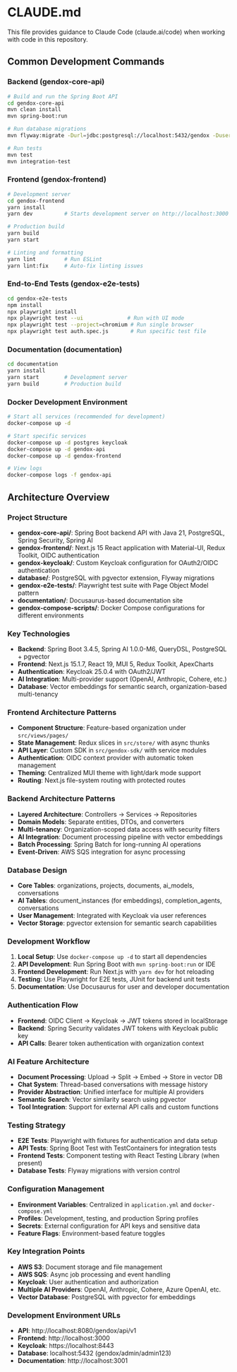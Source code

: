 # CLAUDE.md

This file provides guidance to Claude Code (claude.ai/code) when working with code in this repository.

## Common Development Commands

### Backend (gendox-core-api)
```bash
# Build and run the Spring Boot API
cd gendox-core-api
mvn clean install
mvn spring-boot:run

# Run database migrations
mvn flyway:migrate -Durl=jdbc:postgresql://localhost:5432/gendox -Duser=admin -Dpassword=admin123

# Run tests
mvn test
mvn integration-test
```

### Frontend (gendox-frontend)
```bash
# Development server
cd gendox-frontend
yarn install
yarn dev          # Starts development server on http://localhost:3000

# Production build
yarn build
yarn start

# Linting and formatting
yarn lint         # Run ESLint
yarn lint:fix     # Auto-fix linting issues
```

### End-to-End Tests (gendox-e2e-tests)
```bash
cd gendox-e2e-tests
npm install
npx playwright install
npx playwright test --ui              # Run with UI mode
npx playwright test --project=chromium # Run single browser
npx playwright test auth.spec.js       # Run specific test file
```

### Documentation (documentation)
```bash
cd documentation
yarn install
yarn start        # Development server
yarn build        # Production build
```

### Docker Development Environment
```bash
# Start all services (recommended for development)
docker-compose up -d

# Start specific services
docker-compose up -d postgres keycloak
docker-compose up -d gendox-api
docker-compose up -d gendox-frontend

# View logs
docker-compose logs -f gendox-api
```

## Architecture Overview

### Project Structure
- **gendox-core-api/**: Spring Boot backend API with Java 21, PostgreSQL, Spring Security, Spring AI
- **gendox-frontend/**: Next.js 15 React application with Material-UI, Redux Toolkit, OIDC authentication
- **gendox-keycloak/**: Custom Keycloak configuration for OAuth2/OIDC authentication
- **database/**: PostgreSQL with pgvector extension, Flyway migrations
- **gendox-e2e-tests/**: Playwright test suite with Page Object Model pattern
- **documentation/**: Docusaurus-based documentation site
- **gendox-compose-scripts/**: Docker Compose configurations for different environments

### Key Technologies
- **Backend**: Spring Boot 3.4.5, Spring AI 1.0.0-M6, QueryDSL, PostgreSQL + pgvector
- **Frontend**: Next.js 15.1.7, React 19, MUI 5, Redux Toolkit, ApexCharts
- **Authentication**: Keycloak 25.0.4 with OAuth2/JWT
- **AI Integration**: Multi-provider support (OpenAI, Anthropic, Cohere, etc.)
- **Database**: Vector embeddings for semantic search, organization-based multi-tenancy

### Frontend Architecture Patterns
- **Component Structure**: Feature-based organization under `src/views/pages/`
- **State Management**: Redux slices in `src/store/` with async thunks
- **API Layer**: Custom SDK in `src/gendox-sdk/` with service modules
- **Authentication**: OIDC context provider with automatic token management
- **Theming**: Centralized MUI theme with light/dark mode support
- **Routing**: Next.js file-system routing with protected routes

### Backend Architecture Patterns
- **Layered Architecture**: Controllers → Services → Repositories
- **Domain Models**: Separate entities, DTOs, and converters
- **Multi-tenancy**: Organization-scoped data access with security filters
- **AI Integration**: Document processing pipeline with vector embeddings
- **Batch Processing**: Spring Batch for long-running AI operations
- **Event-Driven**: AWS SQS integration for async processing

### Database Design
- **Core Tables**: organizations, projects, documents, ai_models, conversations
- **AI Tables**: document_instances (for embeddings), completion_agents, conversations
- **User Management**: Integrated with Keycloak via user references
- **Vector Storage**: pgvector extension for semantic search capabilities

### Development Workflow
1. **Local Setup**: Use `docker-compose up -d` to start all dependencies
2. **API Development**: Run Spring Boot with `mvn spring-boot:run` or IDE
3. **Frontend Development**: Run Next.js with `yarn dev` for hot reloading
4. **Testing**: Use Playwright for E2E tests, JUnit for backend unit tests
5. **Documentation**: Use Docusaurus for user and developer documentation

### Authentication Flow
- **Frontend**: OIDC Client → Keycloak → JWT tokens stored in localStorage
- **Backend**: Spring Security validates JWT tokens with Keycloak public key
- **API Calls**: Bearer token authentication with organization context

### AI Feature Architecture
- **Document Processing**: Upload → Split → Embed → Store in vector DB
- **Chat System**: Thread-based conversations with message history
- **Provider Abstraction**: Unified interface for multiple AI providers
- **Semantic Search**: Vector similarity search using pgvector
- **Tool Integration**: Support for external API calls and custom functions

### Testing Strategy
- **E2E Tests**: Playwright with fixtures for authentication and data setup
- **API Tests**: Spring Boot Test with TestContainers for integration tests
- **Frontend Tests**: Component testing with React Testing Library (when present)
- **Database Tests**: Flyway migrations with version control

### Configuration Management
- **Environment Variables**: Centralized in `application.yml` and `docker-compose.yml`
- **Profiles**: Development, testing, and production Spring profiles
- **Secrets**: External configuration for API keys and sensitive data
- **Feature Flags**: Environment-based feature toggles

### Key Integration Points
- **AWS S3**: Document storage and file management
- **AWS SQS**: Async job processing and event handling
- **Keycloak**: User authentication and authorization
- **Multiple AI Providers**: OpenAI, Anthropic, Cohere, Azure OpenAI, etc.
- **Vector Database**: PostgreSQL with pgvector for embeddings

### Development Environment URLs
- **API**: http://localhost:8080/gendox/api/v1
- **Frontend**: http://localhost:3000
- **Keycloak**: https://localhost:8443
- **Database**: localhost:5432 (gendox/admin/admin123)
- **Documentation**: http://localhost:3001